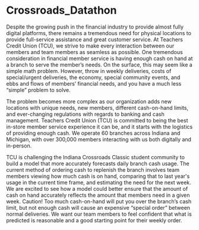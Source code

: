 # Crossroads_Datathon
Despite the growing push in the financial industry to provide almost fully digital platforms, there remains a tremendous need for physical locations to provide full-service assistance and great customer service. At Teachers Credit Union (TCU), we strive to make every interaction between our members and team members as seamless as possible. One tremendous consideration in financial member service is having enough cash on hand at a branch to serve the member’s needs. On the surface, this may seem like a simple math problem. However, throw in weekly deliveries, costs of special/urgent deliveries, the economy, special community events, and ebbs and flows of members’ financial needs, and you have a much less “simple” problem to solve.

The problem becomes more complex as our organization adds new locations with unique needs, new members, different cash-on-hand limits, and ever-changing regulations with regards to banking and cash management. Teachers Credit Union (TCU) is committed to being the best in-store member service experience it can be, and it starts with the logistics of providing enough cash. We operate 60 branches across Indiana and Michigan, with over 300,000 members interacting with us both digitally and in-person.

TCU is challenging the Indiana Crossroads Classic student community to build a model that more accurately forecasts daily branch cash usage. The current method of ordering cash to replenish the branch involves team members viewing how much cash is on hand, comparing that to last year's usage in the current time frame, and estimating the need for the next week. We are excited to see how a model could better ensure that the amount of cash on hand accurately reflects the amount that members need in a given week. Caution! Too much cash-on-hand will put you over the branch’s cash limit, but not enough cash will cause an expensive “special order” between normal deliveries. We want our team members to feel confident that what is predicted is reasonable and a good starting point for their weekly order.
